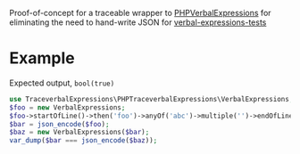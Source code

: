 Proof-of-concept for a traceable wrapper to [PHPVerbalExpressions](
     https://github.com/VerbalExpressions/PHPVerbalExpressions
 )
 for eliminating the need to hand-write JSON for [verbal-expressions-tests](
     https://github.com/SignpostMarv/Verbal-Expressions-Tests
 )

# Example
Expected output, ```bool(true)```
```php
use TraceverbalExpressions\PHPTraceverbalExpressions\VerbalExpressions;
$foo = new VerbalExpressions;
$foo->startOfLine()->then('foo')->anyOf('abc')->multiple('')->endOfLine();
$bar = json_encode($foo);
$baz = new VerbalExpressions($bar);
var_dump($bar === json_encode($baz));
```
